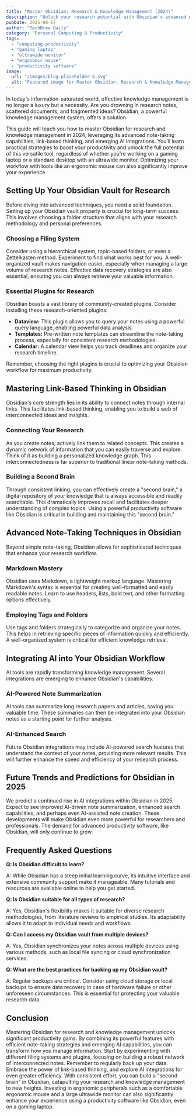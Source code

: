 ```yaml
---
title: "Master Obsidian: Research & Knowledge Management (2024)"
description: "Unlock your research potential with Obsidian's advanced note-taking, link-based thinking, and AI integration.  Boost productivity & knowledge management.  Read our complete guide now!"
pubDate: 2025-08-17
author: "TechBrew Daily"
category: "Personal Computing & Productivity"
tags:
  - "computing-productivity"
  - "gaming laptop"
  - "ultrawide monitor"
  - "ergonomic mouse"
  - "productivity software"
image:
  url: "/images/blog-placeholder-5.svg"
  alt: "Featured image for Master Obsidian: Research & Knowledge Management (2024)"
---
```


In today's information-saturated world, effective knowledge management is no longer a luxury but a necessity.  Are you drowning in research notes, scattered documents, and fragmented ideas?  Obsidian, a powerful knowledge management system, offers a solution.


This guide will teach you how to master Obsidian for research and knowledge management in 2024, leveraging its advanced note-taking capabilities, link-based thinking, and emerging AI integrations. You’ll learn practical strategies to boost your productivity and unlock the full potential of this versatile tool, regardless of whether you're working on a gaming laptop or a standard desktop with an ultrawide monitor.  Optimizing your workflow with tools like an ergonomic mouse can also significantly improve your experience.

## Setting Up Your Obsidian Vault for Research

Before diving into advanced techniques, you need a solid foundation.  Setting up your Obsidian vault properly is crucial for long-term success.  This involves choosing a folder structure that aligns with your research methodology and personal preferences.

### Choosing a Filing System

Consider using a hierarchical system, topic-based folders, or even a Zettelkasten method.  Experiment to find what works best for you.  A well-organized vault makes navigation easier, especially when managing a large volume of research notes.   Effective data recovery strategies are also essential, ensuring you can always retrieve your valuable information.

### Essential Plugins for Research

Obsidian boasts a vast library of community-created plugins.  Consider installing these research-oriented plugins:

*   **Dataview:**  This plugin allows you to query your notes using a powerful query language, enabling powerful data analysis.
*   **Templates:**  Pre-written note templates can streamline the note-taking process, especially for consistent research methodologies.
*   **Calendar:**  A calendar view helps you track deadlines and organize your research timeline.

Remember, choosing the right plugins is crucial to optimizing your Obsidian workflow for maximum productivity.

## Mastering Link-Based Thinking in Obsidian

Obsidian's core strength lies in its ability to connect notes through internal links.  This facilitates link-based thinking, enabling you to build a web of interconnected ideas and insights.

### Connecting Your Research

As you create notes, actively link them to related concepts.  This creates a dynamic network of information that you can easily traverse and explore.  Think of it as building a personalized knowledge graph.  This interconnectedness is far superior to traditional linear note-taking methods.

### Building a Second Brain

Through consistent linking, you can effectively create a "second brain," a digital repository of your knowledge that is always accessible and readily searchable.  This dramatically improves recall and facilitates deeper understanding of complex topics. Using a powerful productivity software like Obsidian is critical in building and maintaining this "second brain."


## Advanced Note-Taking Techniques in Obsidian

Beyond simple note-taking, Obsidian allows for sophisticated techniques that enhance your research workflow.

### Markdown Mastery

Obsidian uses Markdown, a lightweight markup language.  Mastering Markdown's syntax is essential for creating well-formatted and easily readable notes.  Learn to use headers, lists, bold text, and other formatting options effectively.


### Employing Tags and Folders

Use tags and folders strategically to categorize and organize your notes.  This helps in retrieving specific pieces of information quickly and efficiently.  A well-organized system is critical for efficient knowledge retrieval.


## Integrating AI into Your Obsidian Workflow

AI tools are rapidly transforming knowledge management.  Several integrations are emerging to enhance Obsidian's capabilities.


### AI-Powered Note Summarization

AI tools can summarize long research papers and articles, saving you valuable time.  These summaries can then be integrated into your Obsidian notes as a starting point for further analysis.

### AI-Enhanced Search

Future Obsidian integrations may include AI-powered search features that understand the context of your notes, providing more relevant results.  This will further enhance the speed and efficiency of your research process.


##  Future Trends and Predictions for Obsidian in 2025

We predict a continued rise in AI integrations within Obsidian in 2025. Expect to see improved AI-driven note summarization, enhanced search capabilities, and perhaps even AI-assisted note creation.  These developments will make Obsidian even more powerful for researchers and professionals.  The demand for advanced productivity software, like Obsidian, will only continue to grow.


## Frequently Asked Questions

**Q: Is Obsidian difficult to learn?**

A:  While Obsidian has a steep initial learning curve, its intuitive interface and extensive community support make it manageable.  Many tutorials and resources are available online to help you get started.

**Q: Is Obsidian suitable for all types of research?**

A: Yes, Obsidian's flexibility makes it suitable for diverse research methodologies, from literature reviews to empirical studies. Its adaptability allows it to adapt to individual needs and workflows.

**Q: Can I access my Obsidian vault from multiple devices?**

A:  Yes, Obsidian synchronizes your notes across multiple devices using various methods, such as local file syncing or cloud synchronization services.

**Q:  What are the best practices for backing up my Obsidian vault?**

A: Regular backups are critical.  Consider using cloud storage or local backups to ensure data recovery in case of hardware failure or other unforeseen circumstances.  This is essential for protecting your valuable research data.


## Conclusion

Mastering Obsidian for research and knowledge management unlocks significant productivity gains. By combining its powerful features with efficient note-taking strategies and emerging AI capabilities, you can transform how you manage information.  Start by experimenting with different filing systems and plugins, focusing on building a robust network of interconnected notes. Remember to regularly back up your data.  Embrace the power of link-based thinking, and explore AI integrations for even greater efficiency. With consistent effort, you can build a "second brain" in Obsidian, catapulting your research and knowledge management to new heights.  Investing in ergonomic peripherals such as a comfortable ergonomic mouse and a large ultrawide monitor can also significantly enhance your experience using a productivity software like Obsidian, even on a gaming laptop.